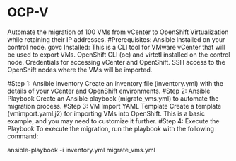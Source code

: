 # OCP-V

Automate the migration of 100 VMs from vCenter to OpenShift Virtualization while retaining their IP addresses.
#Prerequisites:
Ansible Installed on your control node.
govc Installed: This is a CLI tool for VMware vCenter that will be used to export VMs.
OpenShift CLI (oc) and virtctl installed on the control node.
Credentials for accessing vCenter and OpenShift.
SSH access to the OpenShift nodes where the VMs will be imported.

#Step 1: Ansible Inventory
Create an inventory file (inventory.yml) with the details of your vCenter and OpenShift environments.
#Step 2: Ansible Playbook
Create an Ansible playbook (migrate_vms.yml) to automate the migration process.
#Step 3: VM Import YAML Template
Create a template (vmimport.yaml.j2) for importing VMs into OpenShift. This is a basic example, and you may need to customize it further.
#Step 4: Execute the Playbook
To execute the migration, run the playbook with the following command:

ansible-playbook -i inventory.yml migrate_vms.yml
